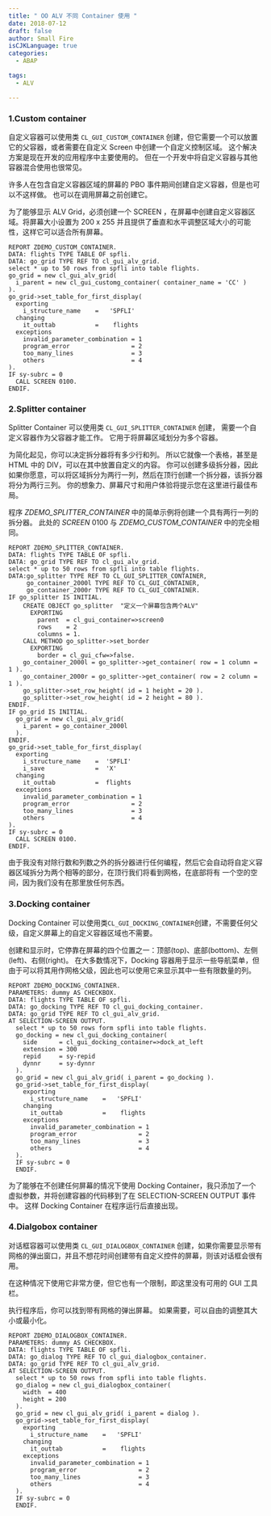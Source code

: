 ```yaml
---
title: " OO ALV 不同 Container 使用 "
date: 2018-07-12
draft: false
author: Small Fire
isCJKLanguage: true
categories: 
  - ABAP

tags: 
  - ALV

---
```


### 1.Custom container

自定义容器可以使用类 `CL_GUI_CUSTOM_CONTAINER` 创建，但它需要一个可以放置它的父容器，或者需要在自定义 Screen 中创建一个自定义控制区域。 这个解决方案是现在开发的应用程序中主要使用的。 但在一个开发中将自定义容器与其他容器混合使用也很常见。

许多人在包含自定义容器区域的屏幕的 PBO 事件期间创建自定义容器，但是也可以不这样做。 也可以在调用屏幕之前创建它。

为了能够显示 ALV Grid，必须创建一个 SCREEN ，在屏幕中创建自定义容器区域。将屏幕大小设置为 200 x 255 并且提供了垂直和水平调整区域大小的可能性，这样它可以适合所有屏幕。

```ABAP
REPORT ZDEMO_CUSTOM_CONTAINER.
DATA: flights TYPE TABLE OF spfli.
DATA: go_grid TYPE REF TO cl_gui_alv_grid.
select * up to 50 rows from spfli into table flights.
go_grid = new cl_gui_alv_grid(
  i_parent = new cl_gui_customg_container( container_name = 'CC' )
).
go_grid->set_table_for_first_display(
  exporting
    i_structure_name    =   'SPFLI'
  changing
    it_outtab           =    flights
  exceptions
    invalid_parameter_combination = 1
    program_error                 = 2
    too_many_lines                = 3
    others                        = 4
).
IF sy-subrc = 0
  CALL SCREEN 0100.
ENDIF.
```

### 2.Splitter container

Splitter Container 可以使用类 `CL_GUI_SPLITTER_CONTAINER` 创建， 需要一个自定义容器作为父容器才能工作。 它用于将屏幕区域划分为多个容器。

为简化起见，你可以决定拆分器将有多少行和列。 所以它就像一个表格，甚至是 HTML 中的 DIV，可以在其中放置自定义的内容。 你可以创建多级拆分器，因此如果你愿意，可以将区域拆分为两行一列，然后在顶行创建一个拆分器，该拆分器将分为两行三列。 你的想象力、屏幕尺寸和用户体验将提示您在这里进行最佳布局。

程序 *ZDEMO_SPLITTER_CONTAINER* 中的简单示例将创建一个具有两行一列的拆分器。 此处的 *SCREEN* 0100 与 *ZDEMO_CUSTOM_CONTAINER* 中的完全相同。

```ABAP
REPORT ZDEMO_SPLITTER_CONTAINER.
DATA: flights TYPE TABLE OF spfli.
DATA: go_grid TYPE REF TO cl_gui_alv_grid.
select * up to 50 rows from spfli into table flights.
DATA:go_splitter TYPE REF TO CL_GUI_SPLITTER_CONTAINER,
     go_container_2000l TYPE REF TO CL_GUI_CONTAINER,
     go_container_2000r TYPE REF TO CL_GUI_CONTAINER.
IF go_splitter IS INITIAL.
    CREATE OBJECT go_splitter  "定义一个屏幕包含两个ALV"
      EXPORTING
        parent  = cl_gui_container=>screen0
        rows    = 2
        columns = 1.
    CALL METHOD go_splitter->set_border
      EXPORTING
        border = cl_gui_cfw=>false.
    go_container_2000l = go_splitter->get_container( row = 1 column = 1 ).
    go_container_2000r = go_splitter->get_container( row = 2 column = 1 ).
    go_splitter->set_row_height( id = 1 height = 20 ).
    go_splitter->set_row_height( id = 2 height = 80 ).
ENDIF.
IF go_grid IS INITIAL.
  go_grid = new cl_gui_alv_grid(
    i_parent = go_container_2000l
  ).
ENDIF.
go_grid->set_table_for_first_display(
  exporting
    i_structure_name    =  'SPFLI'
    i_save              =  'X'
  changing
    it_outtab           =  flights
  exceptions
    invalid_parameter_combination = 1
    program_error                 = 2
    too_many_lines                = 3
    others                        = 4
).
IF sy-subrc = 0
  CALL SCREEN 0100.
ENDIF.
```

由于我没有对除行数和列数之外的拆分器进行任何编程，然后它会自动将自定义容器区域拆分为两个相等的部分，在顶行我们将看到网格，在底部将有 一个空的空间，因为我们没有在那里放任何东西。 

### 3.Docking container

Docking Container 可以使用类`CL_GUI_DOCKING_CONTAINER`创建，不需要任何父级，自定义屏幕上的自定义容器区域也不需要。 

创建和显示时，它停靠在屏幕的四个位置之一：顶部(top)、底部(bottom)、左侧(left)、右侧(right)。 在大多数情况下，Docking 容器用于显示一些导航菜单，但由于可以将其用作网格父级，因此也可以使用它来显示其中一些有限数量的列。

```ABAP
REPORT ZDEMO_DOCKING_CONTAINER.
PARAMETERS: dummy AS CHECKBOX.
DATA: flights TYPE TABLE OF spfli.
DATA: go_docking TYPE REF TO cl_gui_docking_container.
DATA: go_grid TYPE REF TO cl_gui_alv_grid.
AT SELECTION-SCREEN OUTPUT.
  select * up to 50 rows form spfli into table flights.
  go_docking = new cl_gui_docking_container(
    side      = cl_gui_docking_container=>dock_at_left
    extension = 300
    repid     = sy-repid
    dynnr     = sy-dynnr
  ).
  go_grid = new cl_gui_alv_grid( i_parent = go_docking ).
  go_grid->set_table_for_first_display(
    exporting
      i_structure_name    =   'SPFLI'
    changing
      it_outtab           =    flights
    exceptions
      invalid_parameter_combination = 1
      program_error                 = 2
      too_many_lines                = 3
      others                        = 4
  ).
  IF sy-subrc = 0
  ENDIF.
```

为了能够在不创建任何屏幕的情况下使用 Docking Container，我只添加了一个虚拟参数，并将创建容器的代码移到了在 SELECTION-SCREEN OUTPUT 事件中。 这样 Docking Container 在程序运行后直接出现。 

### 4.Dialgobox container

对话框容器可以使用类 `CL_GUI_DIALOGBOX_CONTAINER` 创建，如果你需要显示带有网格的弹出窗口，并且不想花时间创建带有自定义控件的屏幕，则该对话框会很有用。

在这种情况下使用它非常方便，但它也有一个限制，即这里没有可用的 GUI 工具栏。 

 执行程序后，你可以找到带有网格的弹出屏幕。 如果需要，可以自由的调整其大小或最小化。

```ABAP
REPORT ZDEMO_DIALOGBOX_CONTAINER.
PARAMETERS: dummy AS CHECKBOX.
DATA: flights TYPE TABLE OF spfli.
DATA: go_dialog TYPE REF TO cl_gui_dialogbox_container.
DATA: go_grid TYPE REF TO cl_gui_alv_grid.
AT SELECTION-SCREEN OUTPUT.
  select * up to 50 rows from spfli into table flights.
  go_dialog = new cl_gui_dialogbox_container(
    width  = 400
    height = 200
  ).
  go_grid = new cl_gui_alv_grid( i_parent = dialog ).
  go_grid->set_table_for_first_display(
    exporting
      i_structure_name    =   'SPFLI'
    changing
      it_outtab           =    flights
    exceptions
      invalid_parameter_combination = 1
      program_error                 = 2
      too_many_lines                = 3
      others                        = 4
  ).
  IF sy-subrc = 0
  ENDIF.
```



